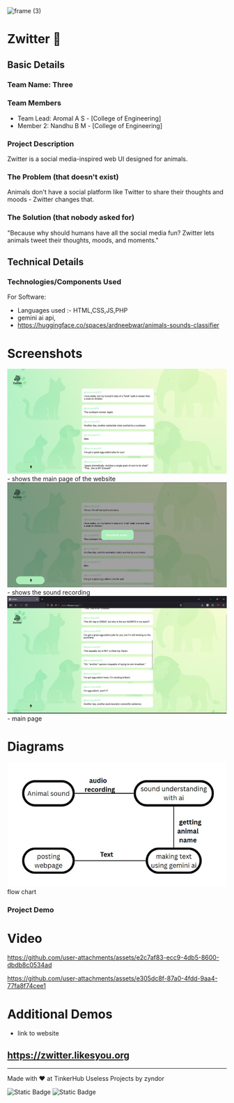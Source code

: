 <img width="3188" height="1202" alt="frame (3)" src="https://github.com/user-attachments/assets/517ad8e9-ad22-457d-9538-a9e62d137cd7" />


# Zwitter 🎯

## Basic Details
### Team Name: Three

### Team Members
- Team Lead: Aromal A S - [College of Engineering]
- Member 2: Nandhu B M - [College of Engineering]

### Project Description
Zwitter is a social media-inspired web UI designed for animals.

### The Problem (that doesn't exist)
Animals don't have a social platform like Twitter to share their thoughts and moods - Zwitter changes that.

### The Solution (that nobody asked for)
"Because why should humans have all the social media fun? Zwitter lets animals tweet their thoughts, moods, and moments."

## Technical Details
### Technologies/Components Used
For Software:
- Languages used :- HTML,CSS,JS,PHP
- gemini ai api, 
- https://huggingface.co/spaces/ardneebwar/animals-sounds-classifier


# Screenshots
<img src="./screenshots/screenshot_1.png"/>
- shows the main page of the website

<img src="./screenshots/screenshot_2.png"/>
- shows the sound recording

<img src="./screenshots/screenshot_3.png"/>
- main page 

# Diagrams
<img src="./diagram/diagram.jpeg"/>
flow chart

### Project Demo
# Video

https://github.com/user-attachments/assets/e2c7af83-ecc9-4db5-8600-dbdb8c0534ad



https://github.com/user-attachments/assets/e305dc8f-87a0-4fdd-9aa4-77fa8f74cee1



# Additional Demos
- link to website 
## https://zwitter.likesyou.org
---
Made with ❤️ at TinkerHub Useless Projects by zyndor

![Static Badge](https://img.shields.io/badge/TinkerHub-24?color=%23000000&link=https%3A%2F%2Fwww.tinkerhub.org%2F)
![Static Badge](https://img.shields.io/badge/UselessProjects--25-25?link=https%3A%2F%2Fwww.tinkerhub.org%2Fevents%2FQ2Q1TQKX6Q%2FUseless%2520Projects)
